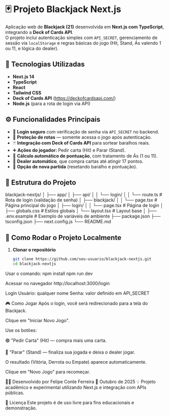 # 🃏 Projeto Blackjack Next.js

Aplicação web de **Blackjack (21)** desenvolvida em **Next.js com TypeScript**, integrando a **Deck of Cards API**.  
O projeto inclui autenticação simples com `API_SECRET`, gerenciamento de sessão via `localStorage` e regras básicas do jogo (Hit, Stand, Ás valendo 1 ou 11, e lógica do dealer).


## 🚀 Tecnologias Utilizadas

- **Next.js 14**
- **TypeScript**
- **React**
- **Tailwind CSS**
- **Deck of Cards API** (https://deckofcardsapi.com/)
- **Node.js** (para a rota de login via API)


## ⚙️ Funcionalidades Principais

- 🔐 **Login seguro** com verificação de senha via `API_SECRET` no backend.
- 🧠 **Proteção de rotas** — somente acessa o jogo após autenticação.
- 🃏 **Integração com Deck of Cards API** para sortear baralhos reais.
- ➕ **Ações do jogador:** Pedir carta (Hit) e Parar (Stand).
- 🧮 **Cálculo automático de pontuação**, com tratamento de Ás (1 ou 11).
- 🤖 **Dealer automático**, que compra cartas até atingir 17 pontos.
- 🧼 **Opção de nova partida** (resetando baralho e pontuação).


## 🧩 Estrutura do Projeto

blackjack-nextjs/
│
├── app/
│ ├── api/
│ │ └── login/
│ │ └── route.ts # Rota de login (validação de senha)
│ ├── blackjack/
│ │ └── page.tsx # Página principal do jogo
│ ├── login/
│ │ └── page.tsx # Página de login
│ ├── globals.css # Estilos globais
│ └── layout.tsx # Layout base
│
├── .env.example # Exemplo de variáveis de ambiente
├── package.json
├── tsconfig.json
├── next.config.js
└── README.md



## 🧰 Como Rodar o Projeto Localmente

1. **Clonar o repositório**
   ```bash
   git clone https://github.com/seu-usuario/blackjack-nextjs.git
   cd blackjack-nextjs
Usar o comando:
npm install
npm run dev

Acessar no navegador
http://localhost:3000/login

Login
Usuário: qualquer nome
Senha: valor definido em API_SECRET

🎮 Como Jogar
Após o login, você será redirecionado para a tela do Blackjack.

Clique em "Iniciar Novo Jogo".

Use os botões:

🟢 "Pedir Carta" (Hit) — compra mais uma carta.

🔴 "Parar" (Stand) — finaliza sua jogada e deixa o dealer jogar.

O resultado (Vitória, Derrota ou Empate) aparece automaticamente.

Clique em "Novo Jogo" para recomeçar.

🧑‍💻 Desenvolvido por
Felipe Conte Ferreira
📅 Outubro de 2025
💡 Projeto acadêmico e experimental utilizando Next.js e integração com APIs públicas.

🧾 Licença
Este projeto é de uso livre para fins educacionais e demonstração.
